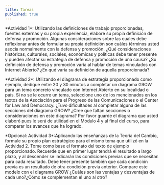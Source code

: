 ```yaml
---
title: Tareas
published: true
---
```


<p>*Actividad 1*: Utilizando las definiciones de trabajo proporcionadas, fuentes externas y su propia experiencia, elabore su propia definición de defensa y promoción. Algunas consideraciones sobre las cuales debe reflexionar antes de formular su propia definición son cuáles términos usted asocia normalmente con la defensa y promoción. ¿Qué consideraciones históricas, culturales, sociales, económicas y políticas debe tener presente y pueden afectar su estrategia de defensa y promoción de una causa? ¿Su definición de defensa y promoción varía al hablar de temas vinculados con Internet Abierto? ¿En qué varía su definición de aquella proporcionada? </p>

<p>*Actividad 2*: Utilizando el diagrama de estrategia proporcionado como ejemplo, dedique entre 20 y 30 minutos a completar un diagrama GROW para un tema concreto vinculado con Internet Abierto en su localidad o país. Si no se le ocurre un tema, seleccione uno de los mencionados en los textos de la Asociación para el Progreso de las Comunicaciones o el Center for Law and Democracy. ¿Tuvo dificultades al completar alguna de las secciones del diagrama GROW? ¿Cree que faltan secciones o consideraciones en este diagrama? Por favor guarde el diagrama que usted elaboró pues le será de utilidad en el  Módulo 4 y al final del curso, para comparar los avances que ha logrado.</p>

<p>*Opcional: Actividad 3*:Aplicando las enseñanzas de la Teoría del Cambio, formule su propio plan estratégico para el mismo tema que utilizó en la Actividad 2. Tome como base el formato del texto de ejemplo proporcionado. Recuerde que en primer lugar tendrá el resultado a largo plazo, y al descender se indicarán las condiciones previas que se necesitan para cada resultado. Debe tener presente también que cada condición previa es un resultado de otra condición previa anterior. Compare este modelo con el diagrama GROW ¿Cuáles son las ventajas y desventajas de cada uno?¿Cómo se complementan el uno al otro?</p>
